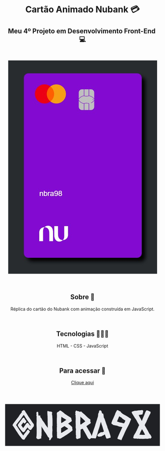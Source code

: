 <h1 align="center">Cartão Animado Nubank 💳</h1>

<h2 align="center">Meu 4º Projeto em Desenvolvimento Front-End ​​💻​​</h2><br>

<p align="center"><img alt="Print da aplicação" src="./assets/printAplicacao.jpg"></p><br>

<h2 align="center">Sobre 📑</h2>
<p align="center">Réplica do cartão do Nubank com animação construída em JavaScript.</p><br>

<h2 align="center">Tecnologias ​👨🏻‍💻​</h2>
<p align="center">HTML - CSS - JavaScript </p><br>

<h2 align="center">Para acessar ​🔗️</h2>
<p align="center"><a href="https://​nbra98.github.io/cartao-animado-nubank/">Clique aqui</a></p><br><br>

<p align="center"><img alt="user" src="./assets/nbra98.jpg"></p>
